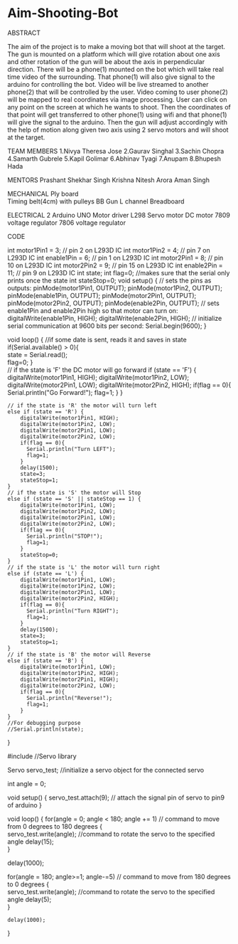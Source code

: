 # Aim-Shooting-Bot
ABSTRACT

The aim of the project is to make a moving bot that will shoot at the target.
The gun is mounted on a platform which will give rotation about one axis and other rotation of the gun will be about the axis in perpendicular direction.
There will be a phone(1) mounted on the bot which will take real time video of the surrounding.
That phone(1) will also give signal to the arduino for controlling the bot.
Video will be live streamed to another phone(2) that will be controlled by the user.
Video coming to user phone(2) will be mapped to real coordinates via image processing.
User can click on any point on the screen at which he wants to shoot.
Then the coordinates of that point will get transferred to other phone(1) using wifi and that phone(1) will give the signal to the arduino.
Then the gun will adjust accordingly with the help of motion along given two axis using 2 servo motors and will shoot at the target.

TEAM MEMBERS
1.Nivya Theresa Jose
2.Gaurav Singhal
3.Sachin Chopra
4.Samarth Gubrele
5.Kapil Golimar
6.Abhinav Tyagi
7.Anupam 
8.Bhupesh Hada

MENTORS
Prashant Shekhar Singh
Krishna
Nitesh Arora
Aman Singh

MECHANICAL 
Ply board                              
Timing belt(4cm) with pulleys
BB Gun
L channel
Breadboard

ELECTRICAL
2 Arduino UNO
Motor driver L298
Servo motor
DC motor
7809 voltage regulator
7806 voltage regulator


CODE

int motor1Pin1 = 3; // pin 2 on L293D IC
int motor1Pin2 = 4; // pin 7 on L293D IC
int enable1Pin = 6; // pin 1 on L293D IC
int motor2Pin1 = 8; // pin 10 on L293D IC
int motor2Pin2 = 9; // pin 15 on L293D IC
int enable2Pin = 11; // pin 9 on L293D IC
int state;
int flag=0;        //makes sure that the serial only prints once the state
int stateStop=0;
void setup() {
    // sets the pins as outputs:
    pinMode(motor1Pin1, OUTPUT);
    pinMode(motor1Pin2, OUTPUT);
    pinMode(enable1Pin, OUTPUT);
    pinMode(motor2Pin1, OUTPUT);
    pinMode(motor2Pin2, OUTPUT);
    pinMode(enable2Pin, OUTPUT);
    // sets enable1Pin and enable2Pin high so that motor can turn on:
    digitalWrite(enable1Pin, HIGH);
    digitalWrite(enable2Pin, HIGH);
    // initialize serial communication at 9600 bits per second:
    Serial.begin(9600);
}

void loop() {
    //if some date is sent, reads it and saves in state
    if(Serial.available() > 0){     
      state = Serial.read();   
      flag=0;
    }   
    // if the state is 'F' the DC motor will go forward
    if (state == 'F') {
        digitalWrite(motor1Pin1, HIGH);
        digitalWrite(motor1Pin2, LOW); 
        digitalWrite(motor2Pin1, LOW);
        digitalWrite(motor2Pin2, HIGH);
        if(flag == 0){
          Serial.println("Go Forward!");
          flag=1;
        }
    }
    
    // if the state is 'R' the motor will turn left
    else if (state == 'R') {
        digitalWrite(motor1Pin1, HIGH); 
        digitalWrite(motor1Pin2, LOW); 
        digitalWrite(motor2Pin1, LOW);
        digitalWrite(motor2Pin2, LOW);
        if(flag == 0){
          Serial.println("Turn LEFT");
          flag=1;
        }
        delay(1500);
        state=3;
        stateStop=1;
    }
    // if the state is 'S' the motor will Stop
    else if (state == 'S' || stateStop == 1) {
        digitalWrite(motor1Pin1, LOW); 
        digitalWrite(motor1Pin2, LOW); 
        digitalWrite(motor2Pin1, LOW);
        digitalWrite(motor2Pin2, LOW);
        if(flag == 0){
          Serial.println("STOP!");
          flag=1;
        }
        stateStop=0;
    }
    // if the state is 'L' the motor will turn right
    else if (state == 'L') {
        digitalWrite(motor1Pin1, LOW); 
        digitalWrite(motor1Pin2, LOW); 
        digitalWrite(motor2Pin1, LOW);
        digitalWrite(motor2Pin2, HIGH);
        if(flag == 0){
          Serial.println("Turn RIGHT");
          flag=1;
        }
        delay(1500);
        state=3;
        stateStop=1;
    }
    // if the state is 'B' the motor will Reverse
    else if (state == 'B') {
        digitalWrite(motor1Pin1, LOW); 
        digitalWrite(motor1Pin2, HIGH);
        digitalWrite(motor2Pin1, HIGH);
        digitalWrite(motor2Pin2, LOW);
        if(flag == 0){
          Serial.println("Reverse!");
          flag=1;
        }
    }
    //For debugging purpose
    //Serial.println(state);
}




#include              //Servo library
 
Servo servo_test;    		//initialize a servo object for the connected servo  
                
int angle = 0;    
 
void setup() 
{ 
  servo_test.attach(9); 		 // attach the signal pin of servo to pin9 of arduino
} 
  
void loop() 
{ 
  for(angle = 0; angle < 180; angle += 1) 	 // command to move from 0 degrees to 180 degrees 
  {                                  
    servo_test.write(angle);              	 //command to rotate the servo to the specified angle
    delay(15);                       
  } 
 
  delay(1000);
  
  for(angle = 180; angle>=1; angle-=5)     // command to move from 180 degrees to 0 degrees 
  {                                
    servo_test.write(angle);              //command to rotate the servo to the specified angle
    delay(5);                       
  } 

    delay(1000);
}








